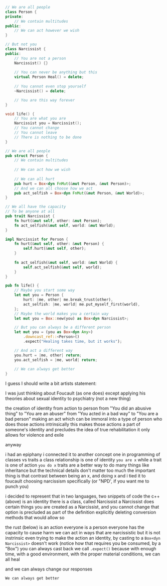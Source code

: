 ```cpp
// We are all people
class Person {
private:
	// We contain multitudes
public: 
	// We can act however we wish
}

// But not you
class Narcissist {
public:
	// You are not a person
	Narcissist() {}
	
	// You can never be anything but this
	virtual Person Heal() = delete;
	
	// You cannot even stop yourself
	~Narcissist() = delete;

	// You are this way forever
}

void life() {
	// You are what you are
	Narcissist you = Narcissist();
	// You cannot change
	// You cannot leave
	// There is nothing to be done
}
```

```rust
// We are all people
pub struct Person {
	// We contain multitudes
	
	// We can act how we wish
	
	// We can all hurt
	pub hurt = Box<dyn FnMut(&mut Person, &mut Person)>;
	// And we can all choose how we act
	pub act_selfish = Box<dyn FnMut(&mut Person, &mut World)>;
}

// We all have the capacity
// To be anyone at all
pub trait Narcissist {
	fn hurt(&mut self, other: &mut Person);
	fn act_selfish(&mut self, world: &mut World);
}

impl Narcissist for Person {
	fn hurt(&mut self, other: &mut Person) {
		self.hurt(&mut self, other);
	}
	
	fn act_selfish(&mut self, world: &mut World) {
		self.act_selfish(&mut self, world);
	}
}

pub fn life() {
	// Maybe you start some way
	let mut you = Person { 
		hurt: |me, other| me.break_trust(other), 
		act_selfish: |me, world| me.put_myself_first(world), 
	};
	// Maybe the world makes you a certain way
	let mut you = Box::new(you) as Box<dyn Narcissist>;

	// But you can always be a different person
	let mut you = (you as Box<dyn Any>)
		.downcast_ref::<Person>()
		.expect("Healing takes time, but it works");

	// And act a different way
	you.hurt = |me, other| return;
	you.act_selfish = |me, world| return;
	
	// We can always get better
}

```

I guess I should write a bit
artists statement:

I was just thinking about Foucault
(as one does)
except applying his theories about sexual identity
to psychiatry
(not a new thing)

the creation of identity
from action to person
from "You did an abusive thing" to "You are an abuser"
from "You acted in a bad way" to "You are a bad person"
making an act
	which can be immoral
into a type of person
who does those actions intrinsically
this makes those actions a part of someone's identity
and precludes the idea of true rehabilitation
it only allows for violence
	and exile

anyway

i had an epiphany
i connected it to another concept
one in programming
of classes vs traits
a class relationship is one of identity
`you are x`
while a trait is one of action
`you do x`
traits are a better way to do many things
like inheritance
but the technical details don't matter too much
the important thing is that contrast
between being an x, and doing x
and i tied it to foucault
choosing narcissism specifically
(or "NPD', if you want me to punch you)

i decided to represent that in two languages, two snippets of code
the c++ (above) is an identity
there is a class, called Narcissist
a Narcissist does certain things
you are created as a Narcissist, and you cannot change
that option is precluded as part of the definition
explicitly deleting conversion methods that would allow so

the rust (below) is an action
everyone is a person
everyone has the capacity to cause harm
we can act in ways that are narcissistic
but it is not instrinsic
even trying to make the action an identity, by casting to a `Box<dyn Narcissist>` doesn't work
	(notice how that requires you be consumed, by a "Box")
you can always cast back
we call `.expect()` because with enough time, with a good environment, with the proper material conditions,
we can all heal

and we can always change our responses

`We can always get better`
